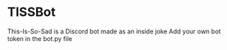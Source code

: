 # TISSBot
This-Is-So-Sad is a Discord bot made as an inside joke
Add your own bot token in the bot.py file
